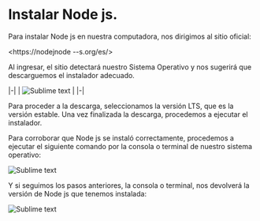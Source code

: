 # Instalar Node js.

Para instalar Node js en nuestra computadora, nos dirigimos al sitio oficial:

<https://nodejnode --s.org/es/>

Al ingresar, el sitio detectará nuestro Sistema Operativo y nos sugerirá que descarguemos el instalador adecuado.

|-|
| ![Sublime text](./img/nodejs.png) |
|-|

Para proceder a la descarga, seleccionamos la versión LTS, que es la versión estable.
Una vez finalizada la descarga, procedemos a ejecutar el instalador.

Para corroborar que Node js se instaló correctamente, procedemos a ejecutar el siguiente comando por la consola o terminal de nuestro sistema operativo:

![Sublime text](./img/node_verificar.png)

Y si seguimos los pasos anteriores, la consola o terminal, nos devolverá la versión de Node js que tenemos instalada:

![Sublime text](./img/node_version.png)


